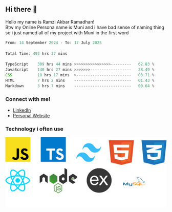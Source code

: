 ## Hi there 👋
Hello my name is Ramzi Akbar Ramadhan!\
Btw my Online Persona name is Muni and i have bad sense of naming thing so i just named all of my project with Muni in the first word
<!--START_SECTION:Muni-->

```Javascript
From: 14 September 2024 - To: 17 July 2025

Total Time: 492 hrs 37 mins

TypeScript    309 hrs 44 mins >>>>>>>>>>>>>>>>---------   62.83 %
JavaScript    140 hrs 27 mins >>>>>>>------------------   28.49 %
CSS           18 hrs 17 mins  >------------------------   03.71 %
HTML          7 hrs 2 mins    -------------------------   01.43 %
Markdown      3 hrs 7 mins    -------------------------   00.64 %
```

<!--END_SECTION:Muni-->
### Connect with me!
* [LinkedIn](https://www.linkedin.com/in/ramzi-akbar-ramadhan-b8b05a243/)
* [Personal Website](https://www.muniporto.my.id/)
### Technology i often use
![Technology List](assets/techlist.png)
